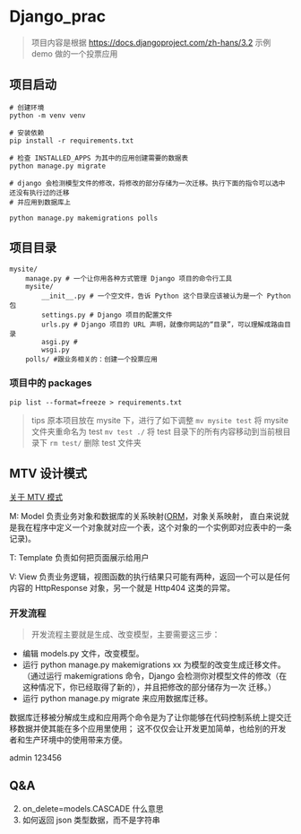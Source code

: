 # Django_prac
> 项目内容是根据 https://docs.djangoproject.com/zh-hans/3.2 示例 demo 做的一个投票应用
> 
## 项目启动
```shell
# 创建环境
python -m venv venv

# 安装依赖
pip install -r requirements.txt

# 检查 INSTALLED_APPS 为其中的应用创建需要的数据表
python manage.py migrate

# django 会检测模型文件的修改，将修改的部分存储为一次迁移。执行下面的指令可以选中还没有执行过的迁移
# 并应用到数据库上

python manage.py makemigrations polls
```
## 项目目录
```shell
mysite/
    manage.py # 一个让你用各种方式管理 Django 项目的命令行工具
    mysite/
        __init__.py # 一个空文件，告诉 Python 这个目录应该被认为是一个 Python 包
        settings.py # Django 项目的配置文件
        urls.py # Django 项目的 URL 声明，就像你网站的“目录”，可以理解成路由目录
        asgi.py # 
        wsgi.py
    polls/ #跟业务相关的：创建一个投票应用    
```
### 项目中的 packages
```shell
pip list --format=freeze > requirements.txt
```

> tips
> 原本项目放在 mysite 下，进行了如下调整
> `mv mysite test` 将 mysite 文件夹重命名为 test
> `mv test ./` 将 test 目录下的所有内容移动到当前根目录下
> `rm test/`  删除 test 文件夹
## MTV 设计模式
[关于 MTV 模式](https://blog.csdn.net/dbanote/article/details/11338953)

M: Model 负责业务对象和数据库的关系映射([ORM](https://zhuanlan.zhihu.com/p/27188788)，对象关系映射，
直白来说就是我在程序中定义一个对象就对应一个表，这个对象的一个实例即对应表中的一条记录)。

T: Template 负责如何把页面展示给用户

V: View 负责业务逻辑，视图函数的执行结果只可能有两种，返回一个可以是任何内容的 HttpResponse 对象，另一个就是 Http404 这类的异常。

### 开发流程
> 开发流程主要就是生成、改变模型，主要需要这三步：

- 编辑 models.py 文件，改变模型。
- 运行 python manage.py makemigrations xx 为模型的改变生成迁移文件。（通过运行 makemigrations 命令，Django 会检测你对模型文件的修改（在这种情况下，你已经取得了新的），并且把修改的部分储存为一次 迁移。）
- 运行 python manage.py migrate 来应用数据库迁移。

数据库迁移被分解成生成和应用两个命令是为了让你能够在代码控制系统上提交迁移数据并使其能在多个应用里使用； 
这不仅仅会让开发更加简单，也给别的开发者和生产环境中的使用带来方便。

admin 123456
## Q&A
2. on_delete=models.CASCADE 什么意思
3. 如何返回 json 类型数据，而不是字符串

